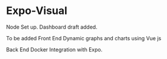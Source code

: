 # Expo-Visual

Node Set up.
Dashboard draft added.

To be added 
 Front End
 Dynamic graphs and charts using Vue js
 
 Back End
 Docker Integration with Expo.
